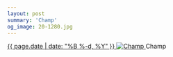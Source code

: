 ```yaml
---
layout: post
summary: 'Champ'
og_image: 20-1280.jpg
---
```


<p>
 <time>
  <a href="/20">
   {{ page.date | date: "%B %-d, %Y" }}
  </a>
 </time>
 <a href="/20">
  <img alt="Champ" data-taken="8/24/2013" sizes="(min-width: 700px) 50vw, calc(100vw - 2rem)" src="{{ site.assets_url }}/20-640.jpg" srcset="{{ site.assets_url }}/20-1280.jpg 1280w, {{ site.assets_url }}/20-960.jpg 960w, {{ site.assets_url }}/20-640.jpg 640w, {{ site.assets_url }}/20-320.jpg 320w"/>
 </a>
 <span>
  Champ
 </span>
</p>
